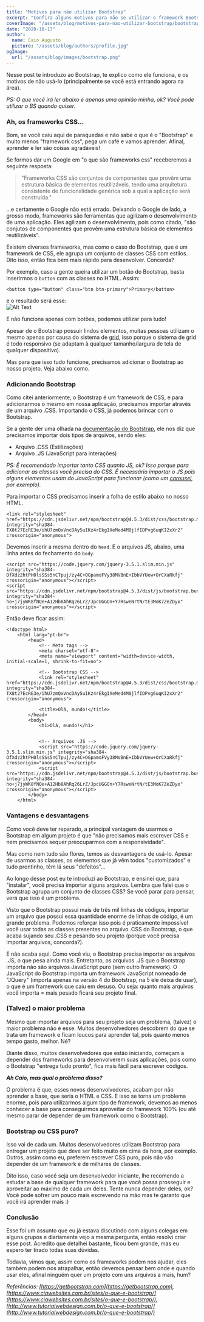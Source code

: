 ```yaml
---
title: "Motivos para não utilizar Bootstrap"
excerpt: "Confira alguns motivos para não se utilizar o framework Bootstrap."
coverImage: "/assets/blog/motivos-para-nao-utilizar-bootstrap/bootstrap.png"
date: "2020-10-17"
author:
  name: Caio Augusto
  picture: "/assets/blog/authors/profile.jpg"
ogImage:
  url: "/assets/blog/images/bootstrap.png"
---
```


Nesse post te introduzo ao Bootstrap, te explico como ele funciona, e os motivos de não usá-lo (principalmente se você está entrando agora na área).

_PS: O que você irá ler abaixo é apenas uma opinião minha, ok? Você pode utilizar o BS quando quiser._

### Ah, os frameworks CSS...

Bom, se você caiu aqui de paraquedas e não sabe o que é o "Bootstrap" e muito menos "framework css", pega um café e vamos aprender. Afinal, aprender e ler são coisas agradáveis!

Se formos dar um Google em "o que são frameworks css" receberemos a seguinte resposta:

> "Frameworks CSS são conjuntos de componentes que provêm uma estrutura básica de elementos reutilizáveis, tendo uma arquitetura consistente de funcionalidade genérica sob a qual a aplicação será construída."

...e certamente o Google não está errado. Deixando o Google de lado, a grosso modo, frameworks são ferramentas que agilizam o desenvolvimento de uma aplicação. Eles agilizam o desenvolvimento, pois como citado, "são conjutos de componentes que provêm uma estrutura básica de elementos reutilizáveis".

Existem diversos frameworks, mas como o caso do Bootstrap, que é um framework de CSS, ele agrupa um conjunto de classes CSS com estilos.
Dito isso, então fica bem mais rápido para desenvolver. Concorda?

Por exemplo, caso a gente queira utilizar um botão do Bootstrap, basta inserirmos o `button` com as classes no HTML. Assim:

    <button type="button" class="btn btn-primary">Primary</button>

e o resultado será esse: <br /> ![Alt Text](https://i.gyazo.com/243edbde0fa2bdb43c8065027c180200.png "Um botão HTML com Bootstrap :)")

E não funciona apenas com botões, podemos utilizar para tudo!

Apesar de o Bootstrap possuir lindos elementos, muitas pessoas utilizam o mesmo apenas por causa do sistema de [grid](https://getbootstrap.com/docs/4.0/layout/grid/), isso porque o sistema de grid é todo responsivo (se adaptam à qualquer tamanho/largura de tela de qualquer dispositivo).

Mas para que isso tudo funcione, precisamos adicionar o Bootstrap ao nosso projeto. Veja abaixo como.

### Adicionando Bootstrap

Como citei anteriormente, o Bootstrap é um framework de CSS, e para adicionarmos o mesmo em nossa aplicação, precisamos importar através de um arquivo .CSS. Importando o CSS, já podemos brincar com o Bootstrap.

Se a gente der uma olhada na [documentação do Bootstrap](https://getbootstrap.com/docs/4.5/getting-started/introduction/), ele nos diz que precisamos importar dois tipos de arquivos, sendo eles:

- Arquivo .CSS (Estilizações)
- Arquivo .JS (JavaScript para interações)

_PS: É recomendado importar tanto CSS quanto JS, ok? Isso porque para adicionar as classes você precisa do CSS. É necessário importar o JS pois alguns elementos usam do JavaScript para funcionar (como um [carousel](https://getbootstrap.com/docs/4.5/components/carousel/), por exemplo)._

Para importar o CSS precisamos inserir a folha de estilo abaixo no nosso HTML.

    <link rel="stylesheet" href="https://cdn.jsdelivr.net/npm/bootstrap@4.5.3/dist/css/bootstrap.min.css" integrity="sha384-TX8t27EcRE3e/ihU7zmQxVncDAy5uIKz4rEkgIXeMed4M0jlfIDPvg6uqKI2xXr2" crossorigin="anonymous">

Devemos inserir a mesma dentro do `head`. E o arquivos JS, abaixo, uma linha antes do fechamento do `body`.

    <script src="https://code.jquery.com/jquery-3.5.1.slim.min.js" integrity="sha384-DfXdz2htPH0lsSSs5nCTpuj/zy4C+OGpamoFVy38MVBnE+IbbVYUew+OrCXaRkfj" crossorigin="anonymous"></script>
    <script src="https://cdn.jsdelivr.net/npm/bootstrap@4.5.3/dist/js/bootstrap.bundle.min.js" integrity="sha384-ho+j7jyWK8fNQe+A12Hb8AhRq26LrZ/JpcUGGOn+Y7RsweNrtN/tE3MoK7ZeZDyx" crossorigin="anonymous"></script>

Então deve ficar assim:

    <!doctype html>
        <html lang="pt-br">
            <head>
                <!-- Meta tags -->
                <meta charset="utf-8">
                <meta name="viewport" content="width=device-width, initial-scale=1, shrink-to-fit=no">

                <!-- Bootstrap CSS -->
                <link rel="stylesheet" href="https://cdn.jsdelivr.net/npm/bootstrap@4.5.3/dist/css/bootstrap.min.css" integrity="sha384-TX8t27EcRE3e/ihU7zmQxVncDAy5uIKz4rEkgIXeMed4M0jlfIDPvg6uqKI2xXr2" crossorigin="anonymous">

                <title>Olá, mundo!</title>
            </head>
            <body>
                <h1>Olá, mundo!</h1>


                <!-- Arquivos .JS -->
                <script src="https://code.jquery.com/jquery-3.5.1.slim.min.js" integrity="sha384-DfXdz2htPH0lsSSs5nCTpuj/zy4C+OGpamoFVy38MVBnE+IbbVYUew+OrCXaRkfj" crossorigin="anonymous"></script>
                <script src="https://cdn.jsdelivr.net/npm/bootstrap@4.5.3/dist/js/bootstrap.bundle.min.js" integrity="sha384-ho+j7jyWK8fNQe+A12Hb8AhRq26LrZ/JpcUGGOn+Y7RsweNrtN/tE3MoK7ZeZDyx" crossorigin="anonymous"></script>
            </body>
        </html>

### Vantagens e desvantagens

Como você deve ter reparado, a principal vantagem de usarmos o Bootstrap em algum projeto é que "não precisamos mais escrever CSS e nem precisamos sequer preocuparmos com a responsividade".

Mas como nem tudo são flores, temos as desvantagens de usá-lo.
Apesar de usarmos as classes, os elementos que já vêm todos "customizados" e tudo prontinho, têm lá seus "defeitos"...

Ao longo desse post eu te introduzi ao Bootstrap, e ensinei que, para "instalar", você precisa importar alguns arquivos.
Lembra que falei que o Bootstrap agrupa um conjunto de classes CSS? Se você parar para pensar, verá que isso é um problema.

Visto que o Bootstrap possui mais de três mil linhas de códigos, importar um arquivo que possui essa quantidade enorme de linhas de código, é um grande problema. Podemos reforçar isso pois é praticamente impossível você usar todas as classes presentes no arquivo .CSS do Bootstrap, o que acaba sujando seu .CSS e pesando seu projeto (porque você precisa importar arquivos, concorda?).

E não acaba aqui. Como você viu, o Bootstrap precisa importar os arquivos .JS, o que pesa ainda mais. Entretanto, os arquivos .JS que o Bootstrap importa não são arquivos JavaScript puro (sem outro framework). O JavaScript do Bootstrap importa um framework JavaScript nomeado de "JQuery" (importa apenas na versão 4 do Bootstrap, na 5 ele deixa de usar), o que é um framework que caiu em desuso. Ou seja: quanto mais arquivos você importa = mais pesado ficará seu projeto final.

### (Talvez) o maior problema

Mesmo que importar arquivos para seu projeto seja um problema, (talvez) o maior problema não é esse. Muitos desenvolvedores descobrem do que se trata um framework e ficam loucos para aprender tal, pois quanto menos tempo gasto, melhor. Né?

Diante disso, muitos desenvolvedores que estão iniciando, começam a depender dos frameworks para desenvolverem suas aplicações, pois como o Bootstrap "entrega tudo pronto", fica mais fácil para escrever códigos.

_<strong>Ah Caio, mas qual o problema disso?</strong>_

O problema é que, esses novos desenvolvedores, acabam por não aprender a base, que seria o HTML e CSS. E isso se torna um problema enorme, pois para utilizarmos algum tipo de framework, devemos ao menos conhecer a base para conseguirmos aproveitar do framework 100% (ou até mesmo parar de depender de um framework como o Bootstrap).

### Bootstrap ou CSS puro?

Isso vai de cada um. Muitos desenvolvedores utilizam Bootstrap para entregar um projeto que deve ser feito muito em cima da hora, por exemplo. Outros, assim como eu, preferem escrever CSS puro, pois não vão depender de um framework e de milhares de classes.

Dito isso, caso você seja um desenvolvedor iniciante, lhe recomendo a estudar a base de qualquer framework para que você possa prosseguir e aproveitar ao máximo de cada um deles. Tente nunca depender deles, ok? Você pode sofrer um pouco mais escrevendo na mão mas te garanto que você irá aprender mais :)

### Conclusão

Esse foi um assunto que eu já estava discutindo com alguns colegas em alguns grupos e diariamente vejo a mesma pergunta, então resolvi criar esse post. Acredito que detalhei bastante, ficou bem grande, mas eu espero ter tirado todas suas dúvidas.

Todavia, vimos que, assim como os frameworks podem nos ajudar, eles também podem nos atrapalhar, então devemos pensar bem onde e quando usar eles, afinal ninguém quer um projeto com uns arquivos a mais, hum?

_Referências: [https://getbootstrap.com](https://getbootstrap.com),
[https://www.ciawebsites.com.br/sites/o-que-e-bootstrap/](https://www.ciawebsites.com.br/sites/o-que-e-bootstrap/),
[http://www.tutorialwebdesign.com.br/o-que-e-bootstrap/](http://www.tutorialwebdesign.com.br/o-que-e-bootstrap/)_
